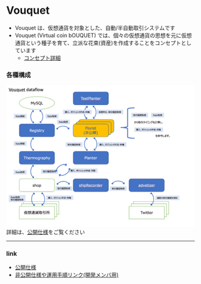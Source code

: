 Vouquet
===

* Vouquet は、仮想通貨を対象とした、自動/半自動取引システムです
* Vouquet (Virtual coin bOUQUET) では、個々の仮想通貨の思想を元に仮想通貨という種子を育て、立派な花束(資産)を作成することをコンセプトとしています
	* [コンセプト詳細](./public/concept.md)

### 各種構成
![Dataflow](./public/media/Vouquet_Dataflow.png)
詳細は、[公開仕様](./public/README.md)をご覧ください

---
### link

* [公開仕様](./public/README.md)
* [非公開仕様や運用手順リンク(開発メンバ用)](https://github.com/vouquet/private_docs)
